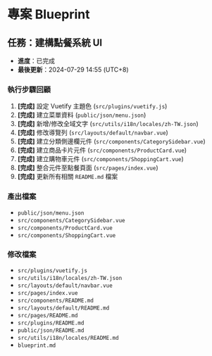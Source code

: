 # 專案 Blueprint

## 任務：建構點餐系統 UI

- **進度**：已完成
- **最後更新**：2024-07-29 14:55 (UTC+8)

### 執行步驟回顧

1.  **[完成]** 設定 Vuetify 主題色 (`src/plugins/vuetify.js`)
2.  **[完成]** 建立菜單資料 (`public/json/menu.json`)
3.  **[完成]** 新增/修改全域文字 (`src/utils/i18n/locales/zh-TW.json`)
4.  **[完成]** 修改導覽列 (`src/layouts/default/navbar.vue`)
5.  **[完成]** 建立分類側邊欄元件 (`src/components/CategorySidebar.vue`)
6.  **[完成]** 建立商品卡片元件 (`src/components/ProductCard.vue`)
7.  **[完成]** 建立購物車元件 (`src/components/ShoppingCart.vue`)
8.  **[完成]** 整合元件至點餐頁面 (`src/pages/index.vue`)
9.  **[完成]** 更新所有相關 `README.md` 檔案

### 產出檔案

- `public/json/menu.json`
- `src/components/CategorySidebar.vue`
- `src/components/ProductCard.vue`
- `src/components/ShoppingCart.vue`

### 修改檔案

- `src/plugins/vuetify.js`
- `src/utils/i18n/locales/zh-TW.json`
- `src/layouts/default/navbar.vue`
- `src/pages/index.vue`
- `src/components/README.md`
- `src/layouts/default/README.md`
- `src/pages/README.md`
- `src/plugins/README.md`
- `public/json/README.md`
- `src/utils/i18n/locales/README.md`
- `blueprint.md`

